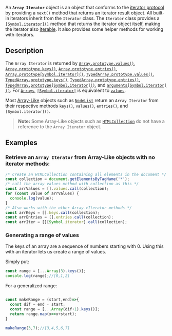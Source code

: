 
An **`Array Iterator`** object is an object that conforms to the [iterator protocol](/en-US/docs/Web/JavaScript/Reference/Iteration_protocols#the_iterator_protocol) by providing a `next()` method that returns an iterator result object. All built-in iterators inherit from the `Iterator` class. The `Iterator` class provides a [`[Symbol.iterator]()`](/en-US/docs/Web/JavaScript/Reference/Global_Objects/Iterator/Symbol.iterator) method that returns the iterator object itself, making the iterator also [iterable](/en-US/docs/Web/JavaScript/Reference/Iteration_protocols#the_iterable_protocol). It also provides some helper methods for working with iterators.

## Description

The `Array Iterator` is returned by [`Array.prototype.values()`](/en-US/docs/Web/JavaScript/Reference/Global_Objects/Array/values), [`Array.prototype.keys()`](/en-US/docs/Web/JavaScript/Reference/Global_Objects/Array/keys), [`Array.prototype.entries()`](/en-US/docs/Web/JavaScript/Reference/Global_Objects/Array/entries), [`Array.prototype[Symbol.iterator]()`](/en-US/docs/Web/JavaScript/Reference/Global_Objects/Array/Symbol.iterator), [`TypedArray.prototype.values()`](/en-US/docs/Web/JavaScript/Reference/Global_Objects/TypedArray/values), [`TypedArray.prototype.keys()`](/en-US/docs/Web/JavaScript/Reference/Global_Objects/TypedArray/keys), [`TypedArray.prototype.entries()`](/en-US/docs/Web/JavaScript/Reference/Global_Objects/TypedArray/entries), [`TypedArray.prototype[Symbol.iterator]()`](/en-US/docs/Web/JavaScript/Reference/Global_Objects/TypedArray/Symbol.iterator), and [`arguments[Symbol.iterator]()`](/en-US/docs/Web/JavaScript/Reference/Functions/arguments/Symbol.iterator). For [`Arrays`](/en-US/docs/Web/JavaScript/Reference/Global_Objects/Array),  [`[Symbol.iterator]`](/en-US/docs/Web/JavaScript/Reference/Global_Objects/Array/Symbol.iterator) is equivalent to [`values`](/en-US/docs/Web/JavaScript/Reference/Global_Objects/Array/values). 

Most [Array-Like](/en-US/docs/Web/JavaScript/Reference/Global_Objects/Array#array-like_objects) objects such as [`NodeList`](/en-US/docs/Web/API/NodeList) return an `Array Iterator` from their respective methods `keys()`, `values()`, `entries()`, and `[Symbol.iterator]()`.
  
> **Note:** Some Array-Like objects such as [`HTMLCollection`](/en-US/docs/Web/API/HTMLCollection) do not have a reference to the `Array Iterator` object. 

## Examples

### Retrieve an `Array Iterator` from Array-Like objects with no iterator methods:

```js
/* Create an HTMLCollection containing all elements in the document */
const collection = document.getElementsByTagName('*');
/* call the array values method with collection as this */
const arrValues = [].values.call(collection);
for (const value of arrValues) {
  console.log(value);
}
/* Also works with the other Array->Iterator methods */
const arrKeys = [].keys.call(collection);
const arrEntries = [].entries.call(collection);
const arrIter = [][Symbol.iterator].call(collection);
```

### Generating a range of values
The keys of an array are a sequence of numbers starting with 0. Using this with an iterator lets us create a range of values.

Simply put:
```js
const range = [...Array(3).keys()];
console.log(range);//[0,1,2]
```

For a generalized range:
```js

const makeRange = (start,end)=>{
  const dif = end - start;
  const range = [...Array(dif+1).keys()];
  return range.map(x=>x+start);
}

makeRange(3,7);//[3,4,5,6,7]
```

